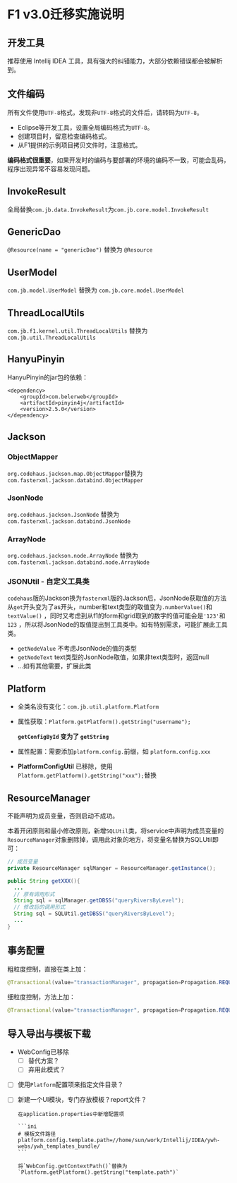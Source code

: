 # F1 v3.0迁移实施说明

## 开发工具

推荐使用 Intellij IDEA 工具，具有强大的纠错能力，大部分依赖错误都会被解析到。

## 文件编码

所有文件使用`UTF-8`格式，发现非`UTF-8`格式的文件后，请转码为`UTF-8`。

- Eclipse等开发工具，设置全局编码格式为`UTF-8`。
- 创建项目时，留意检查编码格式。
- 从F1提供的示例项目拷贝文件时，注意格式。

**编码格式很重要**，如果开发时的编码与要部署的环境的编码不一致，可能会乱码，程序出现异常不容易发现问题。

## InvokeResult

全局替换`com.jb.data.InvokeResult`为`com.jb.core.model.InvokeResult`

## GenericDao

`@Resource(name = "genericDao")` 替换为 `@Resource` 

## UserModel

`com.jb.model.UserModel` 替换为 `com.jb.core.model.UserModel`

## ThreadLocalUtils

`com.jb.f1.kernel.util.ThreadLocalUtils` 替换为 `com.jb.util.ThreadLocalUtils` 

## HanyuPinyin

HanyuPinyin的jar包的依赖：

```
<dependency>
    <groupId>com.belerweb</groupId>
    <artifactId>pinyin4j</artifactId>
    <version>2.5.0</version>
</dependency>
```

## Jackson

### ObjectMapper

`org.codehaus.jackson.map.ObjectMapper`替换为`com.fasterxml.jackson.databind.ObjectMapper`

### JsonNode

`org.codehaus.jackson.JsonNode` 替换为 `com.fasterxml.jackson.databind.JsonNode` 

### ArrayNode

`org.codehaus.jackson.node.ArrayNode` 替换为 `com.fasterxml.jackson.databind.node.ArrayNode` 

### JSONUtil - 自定义工具类

`codehaus`版的Jackson换为`fasterxml`版的Jackson后，JsonNode获取值的方法从`get`开头变为了as开头，number和text类型的取值变为`.numberValue()`和`textValue()` ，同时又考虑到从f1的form和grid取到的数字的值可能会是`'123'`和`123` ，所以将JsonNode的取值提出到工具类中。如有特别需求，可能扩展此工具类。

- `getNodeValue` 不考虑JsonNode的值的类型
- `getNodeText` text类型的JsonNode取值，如果非text类型时，返回null
- ...如有其他需要，扩展此类

## Platform

- 全类名没有变化：`com.jb.util.platform.Platform`

- 属性获取：`Platform.getPlatform().getString("username");`

  **`getConfigById` 变为了 `getString`** 

- 属性配置：需要添加`platform.config.`前缀，如 `platform.config.xxx`

- **PlatformConfigUtil** 已移除，使用`Platform.getPlatform().getString("xxx");`替换



## ResourceManager

不能声明为成员变量，否则启动不成功。

本着开闭原则和最小修改原则，新增`SQLUtil`类，将service中声明为成员变量的`ResourceManager`对象删除掉，调用此对象的地方，将变量名替换为SQLUtil即可：

```java
// 成员变量
private ResourceManager sqlManger = ResourceManager.getInstance();

public String getXXX(){
  ...
  // 原有调用形式
  String sql = sqlManager.getDBSS("queryRiversByLevel");
  // 修改后的调用形式
  String sql = SQLUtil.getDBSS("queryRiversByLevel");
  ...
}
```



## 事务配置

粗粒度控制，直接在类上加：

```java
@Transactional(value="transactionManager", propagation=Propagation.REQUIRED)
```

细粒度控制，方法上加：

```java
@Transactional(value="transactionManager", propagation=Propagation.REQUIRED)
```

## 导入导出与模板下载

- WebConfig已移除
  - [ ] 替代方案？
  - [ ] 弃用此模式？

- [ ] 使用`Platform`配置项来指定文件目录？

- [ ] 新建一个UI模块，专门存放模板？report文件？

      在application.properties中新增配置项

      ```ini
      # 模板文件路径
      platform.config.template.path=//home/sun/work/Intellij/IDEA/ywh-webs/ywh_templates_bundle/
      ```

      将`WebConfig.getContextPath()`替换为`Platform.getPlatform().getString("template.path")`